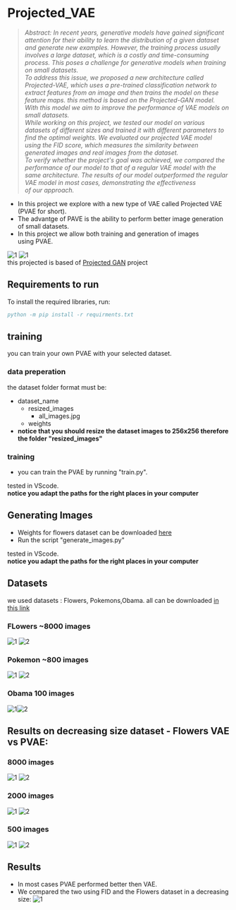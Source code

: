 # Projected_VAE  
> *Abstract:* *In recent years, generative models have gained significant attention for their ability to learn the distribution of a given dataset and generate new examples. However, the training process usually involves a large dataset, which is a costly and time-consuming process. This poses a challenge for generative models when training on small datasets.  
To address this issue, we proposed a new architecture called Projected-VAE, which uses a pre-trained classification network to extract features from an image and then trains the model on these feature maps. this method is based on the Projected-GAN model. With this model we aim to improve the performance of VAE models on small datasets.  
While working on this project, we tested our model on various datasets of different sizes and trained it with different parameters to find the optimal weights. We evaluated our projected VAE model using the FID score, which measures the similarity between generated images and real images from the dataset.  
> To verify whether the project's goal was achieved, we compared the performance of our model to that of a regular VAE model with the same architecture. The results of our model outperformed the regular VAE model in most cases, demonstrating the effectiveness of our approach.*
  

  - In this project we explore with a new type of VAE called Projected VAE (PVAE for short).  
  - The advantge of PAVE is the ability to perform better image generation of small datasets.  
  - In this project we allow both training and generation of images using PVAE.
  
    
![1](https://github.com/idogabay/Projected_VAE/blob/270df427193767f2d8dd28a60b0b3a59bb3b21b1/readme_imgs/top.jpg)
![1](https://github.com/idogabay/Projected_VAE/blob/270df427193767f2d8dd28a60b0b3a59bb3b21b1/readme_imgs/architecture.jpg)  
this projected is based of [Projected GAN](https://github.com/autonomousvision/projected-gan) project
## Requirements to run  
To install the required libraries, run:
```bibtex
python -m pip install -r requirments.txt
```


## training
you can train your own PVAE with your selected dataset.
### data preperation  
the dataset folder format must be:  
  - dataset_name  
    - resized_images  
      - all_images.jpg
    - weights  
   - **notice that you should resize the dataset images to 256x256 therefore the folder "resized_images"**
### training  
  - you can train the PVAE by running "train.py".  
  
tested in VScode.  
**notice you adapt the paths for the right places in your computer**  

## Generating Images  
  - Weights for flowers dataset can be downloaded [here](https://drive.google.com/drive/folders/13E3UjUSg8k6vPrz3NapMZaDaNuEhZTz5?usp=sharing)
  - Run the script "generate_images.py"  
  
tested in VScode.  
**notice you adapt the paths for the right places in your computer**  
## Datasets
we used datasets : Flowers, Pokemons,Obama. all can be downloaded [in this link](https://drive.google.com/file/d/1aAJCZbXNHyraJ6Mi13dSbe7pTyfPXha0/view)
### FLowers ~8000 images
![1](https://github.com/idogabay/Projected_VAE/blob/975751538a1a202ed438a7af5d7a7b9f8b83ad58/readme_imgs/flowers1.jpg)
![2](https://github.com/idogabay/Projected_VAE/blob/975751538a1a202ed438a7af5d7a7b9f8b83ad58/readme_imgs/flowers2.jpg)  
### Pokemon ~800 images
![1](https://github.com/idogabay/Projected_VAE/blob/975751538a1a202ed438a7af5d7a7b9f8b83ad58/readme_imgs/pokemon1.jpg) ![2](https://github.com/idogabay/Projected_VAE/blob/975751538a1a202ed438a7af5d7a7b9f8b83ad58/readme_imgs/pokemon2.jpg)  
### Obama 100 images
![1](https://github.com/idogabay/Projected_VAE/blob/975751538a1a202ed438a7af5d7a7b9f8b83ad58/readme_imgs/obama1.jpg)![2](https://github.com/idogabay/Projected_VAE/blob/975751538a1a202ed438a7af5d7a7b9f8b83ad58/readme_imgs/obama2.jpg)  

## Results on decreasing size dataset - Flowers VAE vs PVAE:
### 8000 images
![1](https://github.com/idogabay/Projected_VAE/blob/975751538a1a202ed438a7af5d7a7b9f8b83ad58/readme_imgs/8000vae.jpg)
![2](https://github.com/idogabay/Projected_VAE/blob/975751538a1a202ed438a7af5d7a7b9f8b83ad58/readme_imgs/8000pvae.jpg)  
### 2000 images
![1](https://github.com/idogabay/Projected_VAE/blob/975751538a1a202ed438a7af5d7a7b9f8b83ad58/readme_imgs/2000vae.jpg)
![2](https://github.com/idogabay/Projected_VAE/blob/975751538a1a202ed438a7af5d7a7b9f8b83ad58/readme_imgs/2000pvae.jpg)  
### 500 images
![1](https://github.com/idogabay/Projected_VAE/blob/975751538a1a202ed438a7af5d7a7b9f8b83ad58/readme_imgs/1000vae.jpg)
![2](https://github.com/idogabay/Projected_VAE/blob/975751538a1a202ed438a7af5d7a7b9f8b83ad58/readme_imgs/1000pvae.jpg)  

## Results  
 - In most cases PVAE performed better then VAE.  
 - We compared the two using FID and the Flowers dataset in a decreasing size:
 ![1](https://github.com/idogabay/Projected_VAE/blob/a9ab72267143858219b89d3c61d287f98d9f5c43/readme_imgs/graph.jpg)

